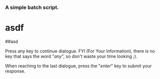 ### A simple batch script. 
# asdf
##asd

Press any key to continue dialogue. FYI (For Your Information), there is no key that says the word "*any*", so don't waste your time looking ;).

When reaching to the last dialogue, press the "*enter*" key to submit your response.
<a name="Test"></a><a name="1.1"></a>
